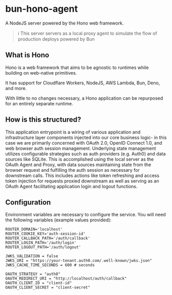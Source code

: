 # bun-hono-agent

A NodeJS server powered by the Hono web framework.

> ℹ️ This server servers as a local proxy agent to simulate the flow of production deploys powered by Bun

## What is Hono

Hono is a web framework that aims to be agnostic to runtimes while building on web-native primitives.

It has support for Cloudflare Workers, NodeJS, AWS Lambda, Bun, Deno, and more.

With little to no changes necessary, a Hono application can be repurposed for an entirely separate runtime.

## How is this structured?

This application entrypoint is a wiring of various application and infrastructure layer components injected into our core business logic- in this case we are primarily concerned with OAuth 2.0, OpenID Connect 1.0, and web browser auth session management. Underlying state management utilizes configurable strategies such as auth providers (e.g. Auth0) and data sources like SQLite. This is accomplished using the local server as the OAuth Agent and Proxy, with data sources maintaining state from the browser request and fulfilling the auth session as necessary for downstream calls. This includes actions like token refreshing and access token injection for requests proxied downstream as well as serving as an OAuth Agent facilitating application login and logout functions.

## Configuration

Environment variables are necessary to configure the service. You will need the following variables (example values provided):

```
ROUTER_DOMAIN='localhost'
ROUTER_COOKIE_KEY='auth-session-id'
ROUTER_CALLBACK_PATH='/auth/callback'
ROUTER_LOGIN_PATH='/auth/login'
ROUTER_LOGOUT_PATH='/auth/logout'

JWKS_VALIDATION = false
JWKS_URI = "https://your-tenant.auth0.com/.well-known/jwks.json"
JWKS_CACHE_TIME_SECONDS = 600 # seconds

OAUTH_STRATEGY = "auth0"
OAUTH_REDIRECT_URI = "http://localhost/auth/callback"
OAUTH_CLIENT_ID = "client-id"
OAUTH_CLIENT_SECRET = "client-secret"
```